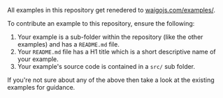 All examples in this repository get renedered to [waigojs.com/examples/](http://waigojs.com/examples/).

To contribute an example to this repository, ensure the following:

1. Your example is a sub-folder within the repository (like the other examples) and has a `README.md` file.
2. Your `README.md` file has a H1 title which is a short descriptive name of your example.
3. Your example's source code is contained in a `src/` sub folder.


If you're not sure about any of the above then take a look at the existing examples for guidance.